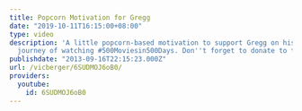 ```yaml
---
title: Popcorn Motivation for Gregg
date: "2019-10-11T16:15:00+08:00"
type: video
description: 'A little popcorn-based motivation to support Gregg on his record-breaking
  journey of watching #500Moviesin500Days. Don''t forget to donate to the Kickstarter.'
publishdate: "2013-09-16T22:15:23.000Z"
url: /vicberger/6SUDMOJ6oB0/
providers:
  youtube:
    id: 6SUDMOJ6oB0
---
```

